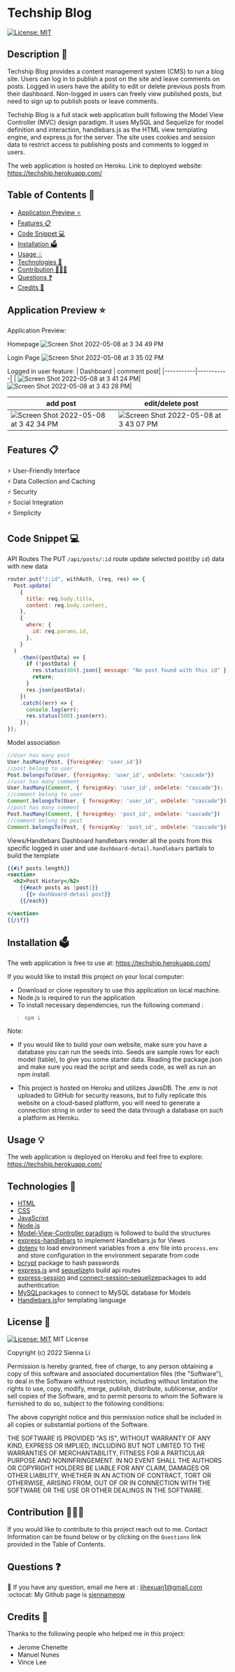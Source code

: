 # Techship Blog

[![License: MIT](https://img.shields.io/badge/License-MIT-yellow.svg)](https://github.com/siennameow/tech-blog/blob/main/LICENSE)

## Description 📝 

Techship Blog provides a content management system (CMS) to run a blog site. Users can log in to publish a post on the site and leave comments on posts. Logged in users have the ability to edit or delete previous posts from their dashboard. Non-logged in users can freely view published posts, but need to sign up to publish posts or leave comments.

Techship Blog is a full stack web application built following the Model View Controller (MVC) design paradigm. It uses MySQL and Sequelize for model definition and interaction, handlebars.js as the HTML view templating engine, and express.js for the server. The site uses cookies and session data to restrict access to publishing posts and comments to logged in users.

The web application is hosted on Heroku. Link to deployed website: https://techship.herokuapp.com/

## Table of Contents 📖

* [Application Preview ⭐](#application-preview-)
* [Features 📋](#features-)
* [Code Snippet 💻](#code-snippet-)
* [Installation 🗳](#installation-)
* [Usage 💡](#usage-)
* [Technologies 🔧](#technologies-)
* [Contribution 👩🏻‍💻](#contribution-)
* [Questions ❓](#questions-)
* [Credits 🙌](#credits-)

## Application Preview ⭐

Application Preview:

Homepage
![Screen Shot 2022-05-08 at 3 34 49 PM](https://user-images.githubusercontent.com/101283174/167319115-c90311ad-5489-47c3-8230-2929eae7c628.png)

Login Page
![Screen Shot 2022-05-08 at 3 35 02 PM](https://user-images.githubusercontent.com/101283174/167319124-772f20d2-3e0c-4ad9-a8e8-29d6ee3e228a.png)


Logged in user feature:
| Dashboard | comment post|
|-----------|-----------|
| ![Screen Shot 2022-05-08 at 3 41 24 PM](https://user-images.githubusercontent.com/101283174/167318785-03358eac-3709-4a77-8e16-d1f0111a2822.png)|![Screen Shot 2022-05-08 at 3 43 28 PM](https://user-images.githubusercontent.com/101283174/167319229-d071e25c-08e9-4ce9-a7d0-2fa83aee510c.png)|

| add post | edit/delete post|
|-----------|-----------|
| ![Screen Shot 2022-05-08 at 3 42 34 PM](https://user-images.githubusercontent.com/101283174/167319220-a6a07ab1-cf4c-4b2c-808e-7d774fadb804.png)| ![Screen Shot 2022-05-08 at 3 43 07 PM](https://user-images.githubusercontent.com/101283174/167319221-59b3a9e0-ee8c-4c84-b270-1673dea3b53a.png)|
## Features 📋

⚡️ User-Friendly Interface\
⚡️ Data Collection and Caching\
⚡️ Security\
⚡️ Social Integration\
⚡️ Simplicity

## Code Snippet 💻

API Routes
The PUT `/api/posts/:id` route update selected post(by `id`) data with new data

```JavaScript
router.put("/:id", withAuth, (req, res) => {
  Post.update(
    {
      title: req.body.title,
      content: req.body.content,
    },
    {
      where: {
        id: req.params.id,
      },
    }
  )
    .then((postData) => {
      if (!postData) {
        res.status(404).json({ message: "No post found with this id" });
        return;
      }
      res.json(postData);
    })
    .catch((err) => {
      console.log(err);
      res.status(500).json(err);
    });
});
```

Model association

```JavaScript
//User has many post
User.hasMany(Post, {foreignKey: 'user_id'})
//post belong to user
Post.belongsTo(User, {foreignKey: 'user_id', onDelete: "cascade"})
//user has many comment
User.hasMany(Comment, { foreignKey: 'user_id', onDelete: "cascade"});
//comment belong to user
Comment.belongsTo(User, { foreignKey: 'user_id', onDelete: "cascade"});
//post has many comment
Post.hasMany(Comment, { foreignKey: 'post_id', onDelete: "cascade"})
//comment belong to post
Comment.belongsTo(Post, { foreignKey: 'post_id', onDelete: "cascade"});
```

Views/Handlebars
Dashboard handlebars render all the posts from this specific logged in user and use `dashboard-detail.handlebars` partials to build the template

```handlebars
{{#if posts.length}}
<section>
  <h2>Post History</h2>
    {{#each posts as |post|}}
      {{> dashboard-detail post}}
    {{/each}}

</section>
{{/if}}
```

## Installation 🗳 

The web application is free to use at: https://techship.herokuapp.com/

If you would like to install this project on your local computer:
- Download or clone repository to use this application on local machine.
- Node.js is required to run the application
- To install necessary dependencies, run the following command :
>    `npm i`

Note:

- If you would like to build your own website, make sure you have a database you can run the seeds into. Seeds are sample rows for each model (table), to give you some starter data. Reading the package.json and make sure you read the script and seeds code, as well as run an npm install.

- This project is hosted on Heroku and utilizes JawsDB. The .env is not uploaded to GitHub for security reasons, but to fully replicate this website on a cloud-based platform, you will need to generate a connection string in order to seed the data through a database on such a platform as Heroku.

## Usage 💡

The web application is deployed on Heroku and feel free to explore: https://techship.herokuapp.com/

## Technologies 🔧

* [HTML](https://developer.mozilla.org/en-US/docs/Web/HTML)
* [CSS](https://developer.mozilla.org/en-US/docs/Web/CSS)
* [JavaScript](https://developer.mozilla.org/en-US/docs/Web/JavaScript)
* [Node.js](https://nodejs.org/en/)
* [Model-View-Controller paradigm](https://en.wikipedia.org/wiki/Model%E2%80%93view%E2%80%93controller) is followed to build the structures
* [express-handlebars](https://www.npmjs.com/package/express-handlebars) to implement Handlebars.js for Views
* [dotenv](https://www.npmjs.com/package/dotenv) to load environment variables from a .env file into `process.env` and store configuration in the environment separate from code
* [bcrypt](https://www.npmjs.com/package/bcrypt) package to hash passwords
* [express.js](https://expressjs.com/) and [sequelize](https://sequelize.org/)to build api routes
* [express-session](https://www.npmjs.com/package/express-session) and [connect-session-sequelize](https://www.npmjs.com/package/connect-session-sequelize)packages to add authentication
* [MySQL](https://www.mysql.com/)packages to connect to MySQL database for Models
* [Handlebars.js](https://handlebarsjs.com/)for templating language

## License 📜
[![License: MIT](https://img.shields.io/badge/License-MIT-yellow.svg)](https://github.com/siennameow/tech-blog/blob/main/LICENSE)
MIT License

Copyright (c) 2022 Sienna Li

Permission is hereby granted, free of charge, to any person obtaining a copy
of this software and associated documentation files (the "Software"), to deal
in the Software without restriction, including without limitation the rights
to use, copy, modify, merge, publish, distribute, sublicense, and/or sell
copies of the Software, and to permit persons to whom the Software is
furnished to do so, subject to the following conditions:

The above copyright notice and this permission notice shall be included in all
copies or substantial portions of the Software.

THE SOFTWARE IS PROVIDED "AS IS", WITHOUT WARRANTY OF ANY KIND, EXPRESS OR
IMPLIED, INCLUDING BUT NOT LIMITED TO THE WARRANTIES OF MERCHANTABILITY,
FITNESS FOR A PARTICULAR PURPOSE AND NONINFRINGEMENT. IN NO EVENT SHALL THE
AUTHORS OR COPYRIGHT HOLDERS BE LIABLE FOR ANY CLAIM, DAMAGES OR OTHER
LIABILITY, WHETHER IN AN ACTION OF CONTRACT, TORT OR OTHERWISE, ARISING FROM,
OUT OF OR IN CONNECTION WITH THE SOFTWARE OR THE USE OR OTHER DEALINGS IN THE
SOFTWARE.

## Contribution 👩🏻‍💻 
If you would like to contribute to this project reach out to me. Contact Information can be found below or by clicking on the `Questions` link provided in the Table of Contents.

## Questions ❓

📩 If you have any question, email me here at : lihexuan1@gmail.com<br/>
:octocat: My Github page is [siennameow](https://github.com/siennameow)


## Credits 🙌

Thanks to the following people who helped me in this project:
- Jerome Chenette
- Manuel Nunes
- Vince Lee
